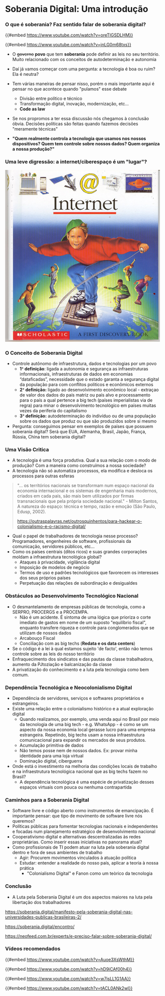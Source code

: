 # Soberania Digital: Uma introdução

### O que é soberania? Faz sentido falar de soberania digital?

{{#embed https://www.youtube.com/watch?v=oreTIGSDLHM}}

{{#embed https://www.youtube.com/watch?v=jnLG0m68txs}}

- O ~~governo~~ **povo** que tem **soberania** pode definir as leis no seu território. Muito relacionado com os conceitos de autodeterminação e autonomia

- Daí já vamos começar com uma pergunta: a tecnologia é boa ou ruim? Ela é neutra?
- Tem várias maneiras de pensar nisso, porém o mais importante aqui é pensar no que acontece quando "pulamos" esse debate
  - Divisão entre político e técnico
  - Transformação digital, inovação, modernização, etc...
  - **Code as law**

- Se nos propromos a ter essa discussão nós chegamos à conclusão óbvia. Decisões políticas são feitas quando fazemos decisões "meramente técnicas"
- **"Quem realmente controla a tecnologia que usamos nos nossos dispositivos? Quem tem controle sobre nossos dados? Quem organiza a nossa produção?"**

### Uma leve digressão: a internet/ciberespaço é um "lugar"?

![image.png](./soberania_digital/image.png)

### **O Conceito de Soberania Digital**

- Controle autônomo de infraestrutura, dados e tecnologias por um povo
  - **1**ᵃ **definição**: ligada a autonomia e segurança as infraestruturas informacionais, infraestruturas de dados em economias “dataficadas”, necessidade que o estado garanta a segurança digital da população para com conflitos politicos e econômicos externos
  - **2**ᵃ **definição:** ligado ao desenvolvimento econômico local - extraçao de valor dos dados do país matriz ou país alvo e processamento para o país a qual pertence a big tech (países imperialistas via de regra) para minar o desenvolvimento tecnológico em países muitas vezes da periferia do capitalismo
  - **3**ᵃ **definição:** autodeterminação do indivíduo ou de uma população sobre os dados que produz ou que são produzidos sobre si mesmo
- Pergunta: conseguimos pensar em exemplos de países que possuem soberania digital? Será que EUA, Alemanha, Brasil, Japão, França, Rússia, China tem soberania digital?

### **Uma Visão Critica**

- A tecnologia é uma força produtiva. Qual a sua relação com o modo de produção? Com a maneira como construímos a nossa sociedade?
- A tecnologia não só automatiza processos, ela modifica e desloca os processos para outras esferas

> "... os territórios nacionais se transformam num espaço nacional da economia internacional e os sistemas de engenharia mais modernos, criados em cada país, são mais bem utilizados por firmas transnacionais que pela própria sociedade nacional." - Milton Santos, A natureza do espaço: técnica e tempo, razão e emoção (São Paulo, Edusp, 2002).
>
> <https://outraspalavras.net/outrosquinhentos/para-hackear-o-colonialismo-e-o-racismo-digital/>

- Qual o papel de trabalhadores de tecnologia nesse processo? Programadores, engenheires de software, profissionais da comunicação, servidores públicos, etc...
- Como os países centrais (ditos ricos) e suas grandes corporações moldam a infraestrutura tecnológica global?
  - Ataques à privacidade, vigilância digital
  - Imposição de modelos de negócio
  - Termos de uso e padrões tecnológicos que favorecem os interesses dos seus próprios países
  - Perpetuação das relações de subordinação e desigualdes

### **Obstáculos ao Desenvolvimento Tecnológico Nacional**

- O desmantelamento de empresas públicas de tecnologia, como a SERPRO, PROCERGS e a PROCEMPA.
  - Não é um acidente. É sintoma de uma lógica que prioriza o corte imediato de gastos em nome de um suposto "equilíbrio fiscal", enquanto transfere riqueza e controle para conglomerados que se utilizam de nossos dados
  - Arcabouço Fiscal
  - Conciliação com as big techs (**Redata e os data centers**)
- Se o código é a lei à qual estamos sujeito 'de facto', então não temos controle sobre as leis do nosso território
- Enfraquecimento dos sindicatos e das pautas da classe trabalhadora, aumento da PJtoziação e balcanização da classe
- A privatização do conhecimento e a luta pela tecnologia como bem comum.

### **Dependência Tecnológica e Neocolonialismo Digital**

- Dependência de servidores, serviços e softwares proprietários e estrangeiros.
- Existe uma relação entre o colonialismo histórico e a atual exploração digital
  - Quando realizamos, por exemplo, uma venda aqui no Brasil por meio da tecnologia de uma big tech - e.g. WhatsApp - é como se um aspecto da nossa economia local gerasse lucro para uma empresa estrangeira. Repetindo, big techs usam a nossa infraestrutura comunicacional para expandir os mercados de seus produtos.
  - Acumulação primitiva de dados
  - Não temos posse nem de nossos dados. Ex: provar minha identidade para uma loja virtual
  - Dominação digital, ciberguerra
- Onde está o investimento na melhoria das condições locais de trabalho e na infraestrutura tecnológica nacional que as big techs fazem no Brasil?
  - A dependência tecnológica é uma espécie de privatização desses espaços virtuais com pouca ou nenhuma contrapartida

### **Caminhos para a Soberania Digital**

- Software livre e código aberto como instrumentos de emancipação. É importante pensar: que tipo de movimento de software livre nós queremos?
- Políticas públicas para fomentar tecnologias nacionais e independentes e focadas num planejamento estratégico de desenvolvimento nacional
- Cooperativismo digital e alternativas descentralizadas às redes proprietárias. Como inserir essas iniciativas no panorama atual?
- Como profissionais de TI podem atuar na luta pela soberania digital dentro e fora de seus ambientes de trabalho
  - Agir: Procurem movimentos vinculados à atuação política
  - Estudar: entender a realidade do nosso país, aplicar a teoria à nossa prática
    - "Colonialismo Digital" e Fanon como um teòrico da tecnologia

### **Conclusão**

- A Luta pela Soberania Digital é um dos aspectos maiores na luta pela libertação dos trabalhadores

<https://soberania.digital/manifesto-pela-soberania-digital-nas-universidades-publicas-brasileiras-2/>

<https://soberania.digital/encontro/>

<https://neofeed.com.br/experts/e-preciso-falar-sobre-soberania-digital/>

### Vídeos recomendados

{{#embed https://www.youtube.com/watch?v=Auoe3XsWthM}}

{{#embed https://www.youtube.com/watch?v=hD9iCAf00h4}}

{{#embed https://www.youtube.com/watch?v=w7jsLL1G1AA}}

{{#embed https://www.youtube.com/watch?v=tACL0ANk2wI}}
